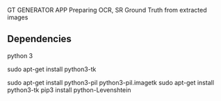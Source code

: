 
GT GENERATOR APP
Preparing OCR, SR Ground Truth from extracted images

Dependencies
-------------
python 3

sudo apt-get install python3-tk

sudo apt-get install python3-pil python3-pil.imagetk
sudo apt-get install python3-tk
pip3 install python-Levenshtein
